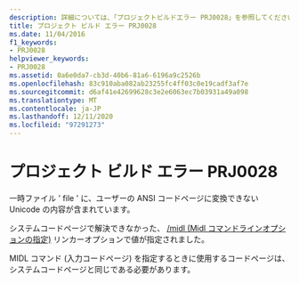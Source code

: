 ```yaml
---
description: 詳細については、「プロジェクトビルドエラー PRJ0028」を参照してください。
title: プロジェクト ビルド エラー PRJ0028
ms.date: 11/04/2016
f1_keywords:
- PRJ0028
helpviewer_keywords:
- PRJ0028
ms.assetid: 0a6e0da7-cb3d-40b6-81a6-6196a9c2526b
ms.openlocfilehash: 83c910aba082ab23255fc4ff03c0e19cadf3af7e
ms.sourcegitcommit: d6af41e42699628c3e2e6063ec7b03931a49a098
ms.translationtype: MT
ms.contentlocale: ja-JP
ms.lasthandoff: 12/11/2020
ms.locfileid: "97291273"
---
```

# <a name="project-build-error-prj0028"></a>プロジェクト ビルド エラー PRJ0028

一時ファイル ' file ' に、ユーザーの ANSI コードページに変換できない Unicode の内容が含まれています。

システムコードページで解決できなかった、 [/midl (Midl コマンドラインオプションの指定)](../../build/reference/midl-specify-midl-command-line-options.md) リンカーオプションで値が指定されました。

MIDL コマンド (入力コードページ) を指定するときに使用するコードページは、システムコードページと同じである必要があります。
